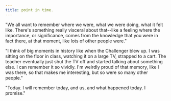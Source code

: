 ```yaml
---
title: point in time.
---
```

"We all want to remember where we were, what we were doing, what it felt like. There's something really visceral about that--like a feeling where the importance, or significance, comes from the knowledge that you were in fact there, at that moment, like lots of other people were."

"I think of big moments in history like when the Challenger blew up. I was sitting on the floor in class, watching it on a large TV, strapped to a cart. The teacher eventually just shut the TV off and started talking about something else. I can remember it so vividly. I'm weirdly proud of that memory, like I was there, so that makes me interesting, but so were so many other people."

"Today. I will remember today, and us, and what happened today. I promise."

